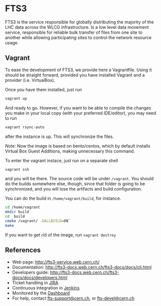 FTS3
====
FTS3 is the service responsible for globally distributing the majority of the
LHC data across the WLCG infrastructure. Is a low level data movement service,
responsible for reliable bulk transfer of files from one site to another while
allowing participating sites to control the network resource usage.

## Vagrant
To ease the development of FTS3, we provide here a Vagrantfile. Using it should
be straight forward, provided you have installed Vagrant and a provider (i.e. VirtualBox).

Once you have them installed, just run

```bash
vagrant up
```

And ready to go. However, if you want to be able to compile the changes you make in your
local copy (with your preferred IDE/editor), you may need to run

```bash
vagrant rsync-auto
```

after the instance is up. This will synchronize the files.

*Note:* Now the image is based on bento/centos, which by default installs
Virtual Box Guest Additions, making unnecessary this command.

To enter the vagrant instace, just run on a separate shell 

```bash
vagrant ssh
```

and you will be there. The source code will be under `/vagrant`. You should do the builds
somewhere else, though, since that folder is going to be synchronized, and you will lose
the artifacts and build configuration.

You can do the build in `/home/vagrant/build`, for instance.

```bash
cd /home/vagrant
mkdir build
cd  build
cmake /vagrant/ -DALLBUILD=ON`
make
```

If you want to get rid of the image, run `vagrant destroy`

## References
* Web page: http://fts3-service.web.cern.ch/
* Documentation: http://fts3-docs.web.cern.ch/fts3-docs/docs/cli.html
* Developers guide: http://fts3-docs.web.cern.ch/fts3-docs/docs/developers.html
* Ticket handling in [JIRA](https://its.cern.ch/jira/browse/FTS/?selectedTab=com.atlassian.jira.jira-projects-plugin:summary-panel)
* Continuous integration in [Jenkins](https://jenkins-fts-dmc.web.cern.ch/)
* Monitored by the [Dashboard](http://dashb-fts-transfers.cern.ch/ui/)
* For help, contact fts-support@cern.ch, or fts-devel@cern.ch
